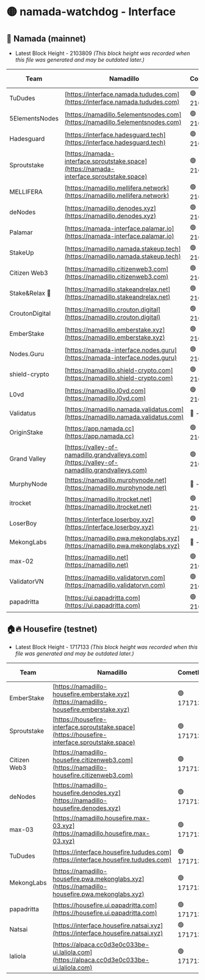 # 🟡 namada-watchdog - Interface

## 🚀 Namada (mainnet)
- Latest Block Height - 2103809 *(This block height was recorded when this file was generated and may be outdated later.)*

| Team | Namadillo | CometBFT | Indexer | MASP Indexer |
|-|-|-|-|-|
| TuDudes | [https://interface.namada.tududes.com](https://interface.namada.tududes.com) | 🟢 2103778 | 🟢 2103777 | 🟢 2103775 |
| 5ElementsNodes | [https://namadillo.5elementsnodes.com](https://namadillo.5elementsnodes.com) | 🟢 2103788 | 🟢 2103788 | 🟢 2103788 |
| Hadesguard | [https://interface.hadesguard.tech](https://interface.hadesguard.tech) | 🟢 2103788 | 🟢 2103781 | 🟢 2103781 |
| Sproutstake | [https://namada-interface.sproutstake.space](https://namada-interface.sproutstake.space) | 🟢 2103789 | 🟢 2103789 | 🟢 2103789 |
| MELLIFERA | [https://namadillo.mellifera.network](https://namadillo.mellifera.network) | 🟢 2103790 | 🟢 2103790 | 🟢 2103790 |
| deNodes | [https://namadillo.denodes.xyz](https://namadillo.denodes.xyz) | 🟢 2103790 | 🟢 2103790 | 🟢 2103790 |
| Palamar | [https://namada-interface.palamar.io](https://namada-interface.palamar.io) | 🟢 2103791 | 🟢 2103791 | 🟢 2103791 |
| StakeUp | [https://namadillo.namada.stakeup.tech](https://namadillo.namada.stakeup.tech) | 🟢 2103792 | 🟢 2103791 | 🟢 2103791 |
| Citizen Web3 | [https://namadillo.citizenweb3.com](https://namadillo.citizenweb3.com) | 🟢 2103792 | 🟢 2103792 | 🔴 184750 |
| Stake&Relax 🦥 | [https://namadillo.stakeandrelax.net](https://namadillo.stakeandrelax.net) | 🟢 2103793 | 🟢 2103792 | 🟢 2103792 |
| CroutonDigital | [https://namadillo.crouton.digital](https://namadillo.crouton.digital) | 🟢 2103793 | 🔴 - | 🟢 2103794 |
| EmberStake | [https://namadillo.emberstake.xyz](https://namadillo.emberstake.xyz) | 🟢 2103794 | 🟢 2103794 | 🟢 2103794 |
| Nodes.Guru | [https://namada-interface.nodes.guru](https://namada-interface.nodes.guru) | 🟢 2103795 | 🟢 2103795 | 🟢 2103794 |
| shield-crypto | [https://namadillo.shield-crypto.com](https://namadillo.shield-crypto.com) | 🟢 2103795 | 🟢 2103795 | 🟢 2103795 |
| L0vd | [https://namadillo.l0vd.com](https://namadillo.l0vd.com) | 🟢 2103796 | 🟢 2103796 | 🟢 2103796 |
| Validatus | [https://namadillo.namada.validatus.com](https://namadillo.namada.validatus.com) | 🔴 - | 🔴 - | 🔴 - |
| OriginStake | [https://app.namada.cc](https://app.namada.cc) | 🟢 2103802 | 🟢 2103802 | 🟢 2103802 |
| Grand Valley | [https://valley-of-namadillo.grandvalleys.com](https://valley-of-namadillo.grandvalleys.com) | 🟢 2103802 | 🟢 2103802 | 🟢 2103802 |
| MurphyNode | [https://namadillo.murphynode.net](https://namadillo.murphynode.net) | 🔴 - | 🔴 - | 🔴 - |
| itrocket | [https://namadillo.itrocket.net](https://namadillo.itrocket.net) | 🟢 2103808 | 🟢 2103808 | 🟢 2103808 |
| LoserBoy | [https://interface.loserboy.xyz](https://interface.loserboy.xyz) | 🟢 2103808 | 🟢 2103808 | 🟢 2103808 |
| MekongLabs | [https://namadillo.pwa.mekonglabs.xyz](https://namadillo.pwa.mekonglabs.xyz) | 🔴 - | 🔴 - | 🔴 - |
| max-02 | [https://namadillo.net](https://namadillo.net) | 🟢 2103809 | 🟢 2103809 | 🟢 2103809 |
| ValidatorVN | [https://namadillo.validatorvn.com](https://namadillo.validatorvn.com) | 🟢 2103809 | 🟢 2103809 | 🟢 2103809 |
| papadritta | [https://ui.papadritta.com](https://ui.papadritta.com) | 🟢 2103809 | 🟢 2103809 | 🟢 2103809 |

## 🏠🔥 Housefire (testnet)
- Latest Block Height - 1717133 *(This block height was recorded when this file was generated and may be outdated later.)*

| Team | Namadillo | CometBFT | Indexer | MASP Indexer |
|-|-|-|-|-|
| EmberStake | [https://namadillo-housefire.emberstake.xyz](https://namadillo-housefire.emberstake.xyz) | 🟢 1717130 | 🟢 1717130 | 🟢 1717130 |
| Sproutstake | [https://housefire-interface.sproutstake.space](https://housefire-interface.sproutstake.space) | 🟢 1717130 | 🟢 1717130 | 🟢 1717130 |
| Citizen Web3 | [https://namadillo-housefire.citizenweb3.com](https://namadillo-housefire.citizenweb3.com) | 🟢 1717131 | 🟢 1717131 | 🟢 1717131 |
| deNodes | [https://namadillo-housefire.denodes.xyz](https://namadillo-housefire.denodes.xyz) | 🟢 1717131 | 🟢 1717131 | 🟢 1717131 |
| max-03 | [https://namadillo.housefire.max-03.xyz](https://namadillo.housefire.max-03.xyz) | 🟢 1717132 | 🟢 1717131 | 🟢 1717132 |
| TuDudes | [https://interface.housefire.tududes.com](https://interface.housefire.tududes.com) | 🟢 1717132 | 🟢 1717132 | 🟢 1717132 |
| MekongLabs | [https://namadillo-housefire.pwa.mekonglabs.xyz](https://namadillo-housefire.pwa.mekonglabs.xyz) | 🟢 1717132 | 🟢 1717132 | 🟢 1717132 |
| papadritta | [https://housefire.ui.papadritta.com](https://housefire.ui.papadritta.com) | 🟢 1717133 | 🟢 1717133 | 🟢 1717133 |
| Natsai | [https://interface.housefire.natsai.xyz](https://interface.housefire.natsai.xyz) | 🟢 1717133 | 🟢 1717133 | 🟢 1717133 |
| laliola | [https://alpaca.cc0d3e0c033be-ui.laliola.com](https://alpaca.cc0d3e0c033be-ui.laliola.com) | 🟢 1717133 | 🟢 1717133 | 🟢 1717133 |

